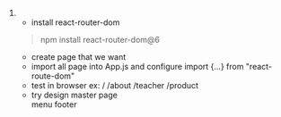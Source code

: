 
1.
    - install react-router-dom
    > npm install react-router-dom@6
    - create page that we want
    - import all page into App.js
        and configure 
        import {...} from "react-route-dom"
    - test in browser
        ex:
        /
        /about
        /teacher
        /product
    - try design master page   
        menu
        footer
